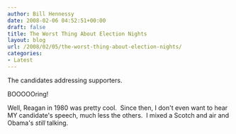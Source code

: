 ```yaml
---
author: Bill Hennessy
date: 2008-02-06 04:52:51+00:00
draft: false
title: The Worst Thing About Election Nights
layout: blog
url: /2008/02/05/the-worst-thing-about-election-nights/
categories:
- Latest
---
```


The candidates addressing supporters.

BOOOOOring!

Well, Reagan in 1980 was pretty cool.  Since then, I don't even want to hear MY candidate's speech, much less the others.  I mixed a Scotch and air and Obama's _still_ talking.
